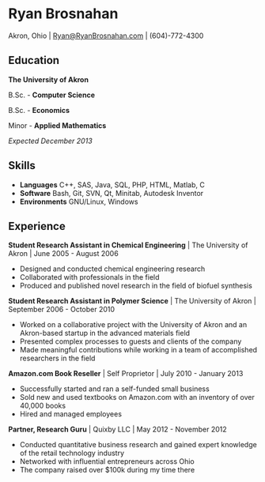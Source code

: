 # Ryan Brosnahan #
Akron, Ohio | Ryan@RyanBrosnahan.com | (604)-772-4300
## Education ##


**The University of Akron**

B.Sc. - **Computer Science**

B.Sc. - **Economics**

Minor - **Applied Mathematics**

*Expected December 2013*

## Skills ##


 - **Languages** C++, SAS, Java, SQL, PHP, HTML, Matlab, C
 - **Software** Bash, Git, SVN, Qt, Minitab, Autodesk Inventor
 - **Environments** GNU/Linux, Windows

## Experience  ##

**Student Research Assistant in Chemical Engineering** |
The University of Akron |
June 2005 - August 2006

 - Designed and conducted chemical engineering research
 - Collaborated with professionals in the field
 - Produced and published novel research in the field of biofuel synthesis

**Student Research Assistant in Polymer Science** |
The University of Akron |
September 2006 - October 2010

 - Worked on a collaborative project with the University of Akron and an Akron-based startup in the advanced materials field
 - Presented complex processes to guests and clients of the company 
 - Made meaningful contributions while working  in a team of accomplished researchers in the field

**Amazon.com Book Reseller** |
Self Proprietor | 
July 2010 - January 2013 

 - Successfully started and ran a self-funded small business
 - Sold new and used textbooks on Amazon.com with an inventory of over 40,000 books
 - Hired and managed employees

**Partner, Research Guru** |
Quixby LLC | 
May 2012 - November 2012 

 - Conducted quantitative business research and gained expert knowledge of the retail technology industry
 - Networked with influential entrepreneurs across Ohio
 - The company raised over $100k during my time there
